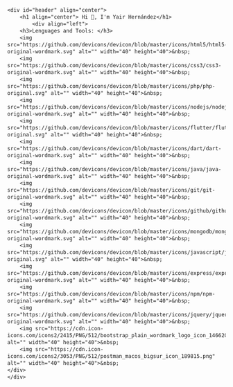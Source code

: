     <div id="header" align="center">
        <h1 align="center"> Hi 👋, I'm Yair Hernández</h1>
            <div align="left">
        <h3>Lenguages and Tools: </h3>
        <img src="https://github.com/devicons/devicon/blob/master/icons/html5/html5-original-wordmark.svg" alt="" width="40" height="40">&nbsp;
        <img src="https://github.com/devicons/devicon/blob/master/icons/css3/css3-original-wordmark.svg" alt="" width="40" height="40">&nbsp;
        <img src="https://github.com/devicons/devicon/blob/master/icons/php/php-original.svg" alt="" width="40" height="40">&nbsp;
        <img src="https://github.com/devicons/devicon/blob/master/icons/nodejs/nodejs-original-wordmark.svg" alt="" width="40" height="40">&nbsp;
        <img src="https://github.com/devicons/devicon/blob/master/icons/flutter/flutter-original.svg" alt="" width="40" height="40">&nbsp;
        <img src="https://github.com/devicons/devicon/blob/master/icons/dart/dart-original-wordmark.svg" alt="" width="40" height="40">&nbsp;
        <img src="https://github.com/devicons/devicon/blob/master/icons/java/java-original-wordmark.svg" alt="" width="40" height="40">&nbsp;
        <img src="https://github.com/devicons/devicon/blob/master/icons/git/git-original-wordmark.svg" alt="" width="40" height="40">&nbsp;
        <img src="https://github.com/devicons/devicon/blob/master/icons/github/github-original-wordmark.svg" alt="" width="40" height="40">&nbsp;
        <img src="https://github.com/devicons/devicon/blob/master/icons/mongodb/mongodb-original-wordmark.svg" alt="" width="40" height="40">&nbsp;
        <img src="https://github.com/devicons/devicon/blob/master/icons/javascript/javascript-original.svg" alt="" width="40" height="40">&nbsp;
        <img src="https://github.com/devicons/devicon/blob/master/icons/express/express-original-wordmark.svg" alt="" width="40" height="40">&nbsp;
        <img src="https://github.com/devicons/devicon/blob/master/icons/npm/npm-original-wordmark.svg" alt="" width="40" height="40">&nbsp;
        <img src="https://github.com/devicons/devicon/blob/master/icons/jquery/jquery-original-wordmark.svg" alt="" width="40" height="40">&nbsp;
        <img src="https://cdn.icon-icons.com/icons2/2415/PNG/512/bootstrap_plain_wordmark_logo_icon_146620.png" alt="" width="40" height="40">&nbsp;
        <img src="https://cdn.icon-icons.com/icons2/3053/PNG/512/postman_macos_bigsur_icon_189815.png" alt="" width="40" height="40">&nbsp;
    </div>
    </div>
